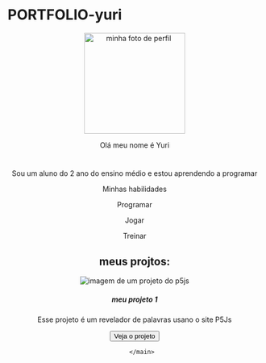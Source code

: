 # PORTFOLIO-yuri
<!DOCTYPE html>
<html lang="en">

<head>
    <meta charset="UTF-8">
    <meta name="viewport" content="width=device-width, initial-scale=1.0">
    <link href="https://cdn.jsdelivr.net/npm/bootstrap@5.3.6/dist/css/bootstrap.min.css" rel="stylesheet"
        integrity="sha384-4Q6Gf2aSP4eDXB8Miphtr37CMZZQ5oXLH2yaXMJ2w8e2ZtHTl7GptT4jmndRuHDT" crossorigin="anonymous">
    <link rel="stylesheet" href="style.css">
    <title>Portifólio</title>
</head>

<body>
    <header class="container">
        <img src="p5js1.png" alt="minha foto de perfil" class="rounded-circle" width="200" height="200">
        <p class="lead">Olá meu nome é Yuri</p>
        <h1> </h1>
        <p>Sou um aluno do 2 ano do ensino médio e estou aprendendo a programar</p>
        <p>Minhas habilidades</p>

  <div>
            <p class="badge text-bg-secondary">Programar</p>
                <p class="badge text-bg-secondary">Jogar</p>
                <p class="badge text-bg-secondary">Treinar</p>
       </div>
        <!-- projeto 1 -->
        <main class="container">
            <h2>meus projtos:</h2>
            <div class="row">
                <div class="col-md-4">
                    <div class="card">
                        <img src="p5js2.png" class="card-img-top" alt="imagem de um projeto do p5js">
                        <div class="card-body">
                            <h5 class="card-title">meu projeto 1</h5>
                            <p class="card-text">Esse projeto é um revelador de palavras usano o site P5Js</p>
                            <button type="button" class="btn btn-link">Veja o projeto</button>
                    </div>
                </div>
            </div>

        </main>


 </header>
    <script src="https://cdn.jsdelivr.net/npm/@popperjs/core@2.11.8/dist/umd/popper.min.js"
        integrity="sha384-I7E8VVD/ismYTF4hNIPjVp/Zjvgyol6VFvRkX/vR+Vc4jQkC+hVqc2pM8ODewa9r"
        crossorigin="anonymous"></script>
   </body>

</html>
